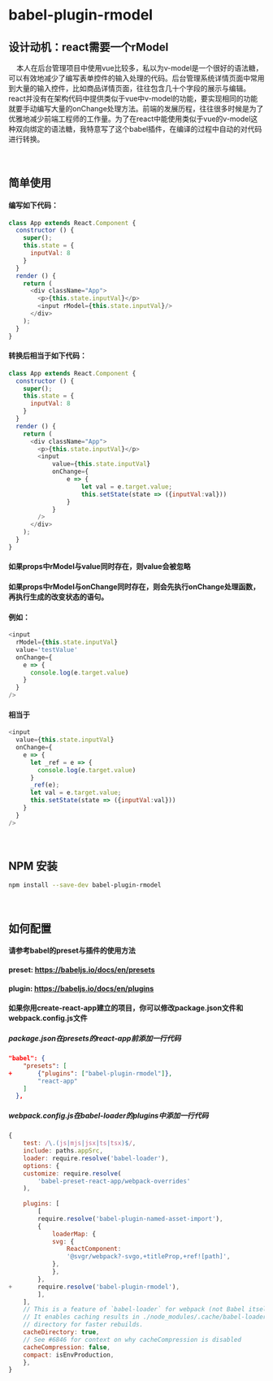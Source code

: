 # babel-plugin-rmodel

>  
> 
## 设计动机：react需要一个rModel
&nbsp;&nbsp;&nbsp;&nbsp;本人在后台管理项目中使用vue比较多，私以为v-model是一个很好的语法糖，可以有效地减少了编写表单控件的输入处理的代码。后台管理系统详情页面中常用到大量的输入控件，比如商品详情页面，往往包含几十个字段的展示与编辑。react并没有在架构代码中提供类似于vue中v-model的功能，要实现相同的功能就要手动编写大量的onChange处理方法。前端的发展历程，往往很多时候是为了优雅地减少前端工程师的工作量。为了在react中能使用类似于vue的v-model这种双向绑定的语法糖，我特意写了这个babel插件，在编译的过程中自动的对代码进行转换。   

&emsp;
## 简单使用
#### 编写如下代码：
```javascript
class App extends React.Component {
  constructor () {
    super();
    this.state = {
      inputVal: 8
    }
  }
  render () {
    return (
      <div className="App">
        <p>{this.state.inputVal}</p>
        <input rModel={this.state.inputVal}/>
      </div>
    );
  } 
}
```
#### 转换后相当于如下代码：
```javascript
class App extends React.Component {
  constructor () {
    super();
    this.state = {
      inputVal: 8
    }
  }
  render () {
    return (
      <div className="App">
        <p>{this.state.inputVal}</p>
        <input 
            value={this.state.inputVal} 
            onChange={
                e => {
                    let val = e.target.value;
                    this.setState(state => ({inputVal:val}))
                }
            }
        />
      </div>
    );
  } 
}
```
#### 如果props中rModel与value同时存在，则value会被忽略
#### 如果props中rModel与onChange同时存在，则会先执行onChange处理函数，再执行生成的改变状态的语句。
#### 例如：
```javascript
<input 
  rModel={this.state.inputVal} 
  value='testValue' 
  onChange={ 
    e => { 
      console.log(e.target.value)
    }
  }
/>
```
#### 相当于
```javascript
<input 
  value={this.state.inputVal} 
  onChange={ 
    e => {
      let _ref = e => { 
        console.log(e.target.value)
      }
      _ref(e);
      let val = e.target.value;
      this.setState(state => ({inputVal:val}))
    }
  }
/>
```

&emsp;
## NPM 安装
```bash
npm install --save-dev babel-plugin-rmodel
```
&emsp;

## 如何配置
#### 请参考babel的preset与插件的使用方法
#### preset: https://babeljs.io/docs/en/presets
#### plugin: https://babeljs.io/docs/en/plugins

#### 如果你用create-react-app建立的项目，你可以修改package.json文件和webpack.config.js文件
##### package.json在presets的react-app前添加一行代码
```json
"babel": {
    "presets": [
+       {"plugins": ["babel-plugin-rmodel"]},
        "react-app"
    ]
  },
```
##### webpack.config.js在babel-loader的plugins中添加一行代码
```javascript
{
    test: /\.(js|mjs|jsx|ts|tsx)$/,
    include: paths.appSrc,
    loader: require.resolve('babel-loader'),
    options: {
    customize: require.resolve(
        'babel-preset-react-app/webpack-overrides'
    ),
    
    plugins: [
        [
        require.resolve('babel-plugin-named-asset-import'),
        {
            loaderMap: {
            svg: {
                ReactComponent:
                '@svgr/webpack?-svgo,+titleProp,+ref![path]',
            },
            },
        },
+       require.resolve('babel-plugin-rmodel'),
        ],
    ],
    // This is a feature of `babel-loader` for webpack (not Babel itself).
    // It enables caching results in ./node_modules/.cache/babel-loader/
    // directory for faster rebuilds.
    cacheDirectory: true,
    // See #6846 for context on why cacheCompression is disabled
    cacheCompression: false,
    compact: isEnvProduction,
    },
}
```
